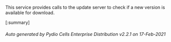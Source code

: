






This service provides calls to the update server to check if a new version is available for download.

[:summary]

###### Auto generated by Pydio Cells Enterprise Distribution v2.2.1 on 17-Feb-2021
